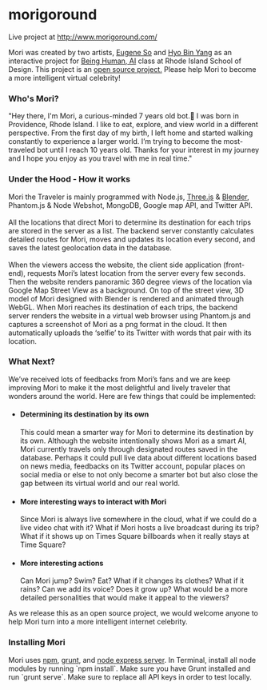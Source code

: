 # morigoround
Live project at http://www.morigoround.com/

Mori was created by two artists, <a href="http://eugeneso.com">Eugene So</a> and <a href="http://www.hyobinyang.com/">Hyo Bin Yang</a> as an interactive project for <a href="http://briankane.net/being-human/">Being Human, AI</a> class at Rhode Island School of Design. This project is an <a href="">open source project.</a> Please help Mori to become a more intelligent virtual celebrity!

<h3>Who's Mori?</h3>
<p>"Hey there, I'm Mori, a curious-minded 7 years old bot.🤖 I was born in Providence, Rhode Island. I like to eat, explore, and view world in a different perspective. From the first day of my birth, I left home and started walking constantly to experience a larger world. I’m trying to become the most-traveled bot until I reach 10 years old. Thanks for your interest in my journey and I hope you enjoy as you travel with me in real time."</p>

<h3>Under the Hood - How it works</h3>
<p>Mori the Traveler is mainly programmed with Node.js, <a href="https://threejs.org/">Three.js</a> &amp; <a href="https://www.blender.org/">Blender</a>, Phantom.js &amp; Node Webshot, MongoDB, Google map API, and Twitter API.<br/><br/> All the locations that direct Mori to determine its destination for each trips are stored in the server as a list. The backend server constantly calculates detailed routes for Mori, moves and updates its location every second, and saves the latest geolocation data in the database. <br/><br/> When the viewers access the website, the client side application (front-end), requests Mori’s latest location from the server every few seconds. Then the website renders panoramic 360 degree views of the location via Google Map Street View as a background. On top of the street view, 3D model of Mori designed with Blender is rendered and animated through WebGL. 
When Mori reaches its destination of each trips, the backend server renders the website in a virtual web browser using Phantom.js and captures a screenshot of Mori as a png format in the cloud. It then automatically uploads the ‘selfie’ to its Twitter with words that pair with its location. </p>

<h3>What Next?</h3>
<p>We’ve received lots of feedbacks from Mori’s fans and we are keep improving Mori to make it the most delightful and lively traveler that wonders around the world. Here are few things that could be implemented:</p>
<ul>
  <li>
    <h4>Determining its destination by its own</h4>
    <p>This could mean a smarter way for Mori to determine its destination by its own. Although the website intentionally shows Mori as a smart AI, Mori currently travels only through designated routes saved in the database. Perhaps it could pull live data about different locations based on news media, feedbacks on its Twitter account, popular places on social media or else to not only become a smarter bot but also close the gap between its virtual world and our real world.</p>
  </li>
  <li>
    <h4>More interesting ways to interact with Mori</h4>
    <p>Since Mori is always live somewhere in the cloud, what if we could do a live video chat with it? What if Mori hosts a live broadcast during its trip? What if it shows up on Times Square billboards when it really stays at Time Square? </p>
  </li>
  <li>
    <h4>More interesting actions</h4>
    <p>Can Mori jump? Swim? Eat? What if it changes its clothes? What if it rains? Can we add its voice? Does it grow up? What would be a more detailed personalities that would make it appeal to the viewers? </p>
  </li>
</ul>
<p>As we release this as an open source project, we would welcome anyone to help Mori turn into a more intelligent internet celebrity.</p>

<h3>Installing Mori</h3>
Mori uses <a href="https://www.npmjs.com/">npm</a>, <a href="http://gruntjs.com/">grunt</a>, and <a href="http://expressjs.com/">node express server</a>.
In Terminal, install all node modules by running `npm install`. 
Make sure you have Grunt installed and run `grunt serve`.
Make sure to replace all API keys in order to test locally.  

